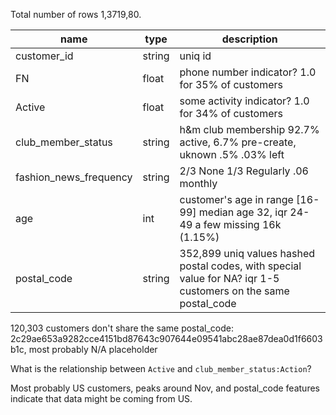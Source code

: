 Total number of rows 1,3719,80.



|name|type| description                                                                                                   |
|---|---|---------------------------------------------------------------------------------------------------------------|
|customer_id|string| uniq id                                                                                                       |
|FN|float| phone number indicator? 1.0 for 35% of customers                                                              |
|Active|float| some activity indicator? 1.0 for 34% of customers                                                             |
|club_member_status|string| h&m club membership 92.7% active, 6.7% pre-create, uknown .5% .03% left                                       |
|fashion_news_frequency|string| 2/3 None 1/3 Regularly .06 monthly                                                                            |
|age|int| customer's age in range [16-99] median age 32, iqr 24-49              a few missing 16k (1.15%)               |
|postal_code|string| 352,899 uniq values hashed postal codes, with special value for NA? iqr 1-5 customers on the same postal_code |

120,303 customers don't share the same postal_code: 2c29ae653a9282cce4151bd87643c907644e09541abc28ae87dea0d1f6603b1c, most probably N/A placeholder 

What is the relationship between `Active` and `club_member_status:Action`?

Most probably US customers, peaks around Nov, and postal_code features indicate that data might be coming from US.   